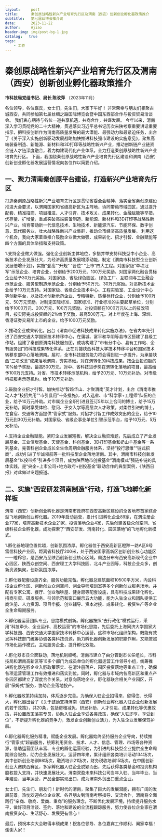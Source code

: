 ```yaml
---
layout:     post
title:      秦创原战略性新兴产业培育先行区及渭南（西安）创新创业孵化器政策推介
subtitle:   第七届丝博会推介词
date:       2023-11-22
author:     Ajiao
header-img: img/post-bg-1.jpg
catalog:   true
tags:
    - 工作
---
```


# 秦创原战略性新兴产业培育先行区及渭南（西安）创新创业孵化器政策推介

**市科技局党组书记、局长  陈改萍**
（2023年11月）

各位领导，各位嘉宾，女士们，先生们，大家下午好！
非常荣幸与朋友们相聚古城西安，共同参加第七届丝绸之路国际博览会暨中国东西部合作与投资贸易洽谈会。
我们衷心期待与各位一道共享机遇，共商合作，共谋发展。
今年以来，渭南深入学习贯彻党的二十大精神，贯通落实习近平总书记历次来陕考察重要讲话重要指示，把科技创新作为渭南高质量发展的最大潜能、最强动力和最紧迫任务，出台了《关于深入实施创新驱动发展战略加快推进科技强市建设的实施意见》，聚焦高端装备制造、新能源、新材料和3D打印等战略性新兴产业，推动创新链产业链资金链人才链深度融合，着力构建现代化产业体系，全力打造秦创原战略性新兴产业培育先行区。
下面，我围绕秦创原战略性新兴产业培育先行区建设和渭南（西安）创新创业孵化器发展运营情况向各位作以简要介绍。
## 一、聚力渭南秦创原平台建设，打造新兴产业培育先行区
打造秦创原战略性新兴产业培育先行区是贯彻省委全会精神，落实全省秦创原建设推进大会要求，以渭南国家和省级高新区为主阵地，协同带动市域园区，通过提升配套、精准招商、项目推进、人才引育、技术攻关、成果转化、金融赋能等举措，优存量、扩增量，重点突破高端装备制造、新能源、新材料和3D打印等战略性新兴产业，培育带动新一代信息技术、生物技术、新能源汽车、节能环保、数字创意、现代服务业，壮大战略性新兴产业集群，推动全市经济高质量发展。
利用这个机会，我向大家着重推介鼓励企业做大做强、成果转化、招才引智、金融赋能等四个方面的具体举措和支持政策。

1.支持企业做大做强。强化企业创新主体地位，多措并举支持科技型中小企业、高新技术企业发展壮大，为经济高质量发展增添动能，制定《渭南市科技型企业创新发展倍增计划》，实施“登高”“升规” “晋位” “上市”四大工程。对国家级“单项冠军”示范企业、培育企业，分别给予200万元、100万元奖励。对国家两化融合贯标企业给予30万元奖励。对国家级、省级绿色园区、绿色工厂、互联网与工业融合示范企业、服务型制造示范企业，分别给予50万元、30万元奖励。对高新技术企业给予10万元支持。对国家级、省级企业技术中心、工程实验室、工业设计中心等创新平台，以及技术创新示范企业、专精特新、质量标杆企业，分别给予100万元、50万元奖励。对制定国际标准、国家标准、行业标准的主要起草单位，分别给予1000万元、200万元、100万元奖励。对投资额在1000万元以上的技改项目，按实际完成投资额的2%给予奖励，最高500万元。对上年度在上海、深圳、香港证劵交易所上市的企业，给予1000万元奖励。

2.推动企业成果转化。出台《渭南市促进科技成果转化实施办法》，在省内率先引进了西安交通大学国家技术转移中心，在蒲城、富平和华阴等县市区搭建了县级工作站，组建了秦创原渭南科技服务团，成功构建了“市有分中心、县有工作站、企有服务团”的科技成果转化体系，正在对接陕西科技大学技术转移平台和国家技术转移东部中心落地渭南。届时，全市科技服务能力将会得到进一步提升，为承接陕西“三项改革”成果落地渭南，夯实基础。对在渭转化的科技成果，按企业投资额的10%给予奖励，最高500万元。对中、省科技进步奖在渭转化落地的项目，最高给予100万元支持。对省、市技术转移示范机构，给予20万元、10万元补助。对市级科技服务示范机构，给予10万元补助。

3.鼓励企业招才引智。加快推动“智趋华山、才聚渭南”英才计划，出台《渭南市推动人才“校招共用”“市引县用”十条措施》，对入选省、市“科学家+工程师”队伍的企业，给予10万元补助。对市属企业全职引进且签订5年以上合同的博士，给予15万元补助，同时享受体检、慰问、子女入学等高层次人才政策。对柔性引进的博士，在食宿、交通等方面提供“管家式”服务。对招才引智工作成效突出的企业，给予10万元到30万元补助。对国家级、省级企事业单位引智示范平台，给予10万元、5万元补助。

4.支持企业金融赋能。紧盯企业发展短板，解决企业融资难题，先后成立了产业发展基金、工业倍增基金、天使基金、科创基金、3D打印基金和奶山羊基金等一系列基金，完善科创企业成长全生命周期金融服务体系，坚持“投行思维”“链式招商”，成功引进了华诚领航等一批科技型企业落地渭南。其中，渭南市科技创新发展基金“以投带招”引进多个项目，成为陕西地市创投基金“渭南模式”强链补链的具体实践，是“央企+上市公司+地方政府+创投基金”联动合作的典型案例，《陕西日报》对此做过专题报道。

## 二、实施“西安研发渭南制造”行动，打造飞地孵化新样板
渭南（西安）创新创业孵化器是渭南市政府在西安高新区建设的全省地市首家综合型飞地创新创业孵化器。2019年启动运营，累计引进孵化企业89家，在渭注册企业77家，培育高新技术企业21家，投资落地企业4家，先后创建省级众创空间、省级科技企业孵化器，成功探索了“西安研发、渭南转化、园区落地”的飞地孵化新模式。

1.孵化器地理位置优越，创新氛围浓厚。孵化器位于西安高新区瞪羚一路A区8号雷信科技产业园，距离省科技厅200米，处于西安国家高新区创新创业核心功能区——瞪羚谷，是西安乃至陕西创新创业核心区域。周边分布有西安高新现代企业中心园区、陕西众创空间、西安理工大学科技园、北斗产业园等，科技企业众多，创新资源集聚，创新氛围浓厚。

2.孵化器配套设施齐全，服务功能完备。孵化器总建筑面积10500平方米，内设科技企业孵化区、创新创业众创空间、创业导师培训室等多个创新创业服务场地，并配有专家公寓、餐厅、创业咖啡屋、健身房等配套设施，具有科技成果转化孵化、招商引资、研发服务、引领示范和窗口展示五大功能，能为入驻企业和团队提供工商注册、人力资源、项目申报、创业辅导、资本对接、成果转化、投资生产等企业全生命周期服务。

3.孵化器运营团队专业，思路模式创新。孵化器按照“去行政化”模式运行，采用“科技牵头、企业运作、高校运营”的市场化思路，先后委托上海同济大学国家大学科技园、西安交通大学国家技术转移中心运营。这种市场化组织架构，既能有效发挥科技部门统筹协调各类科技资源，助力孵化器创新发展的职能作用，又能按照市场化运作模式，主动服务企业，提升孵化效能。

4.孵化器市县全面联动，落地机制顺畅。渭南市建立了由分管副市长任组长，市科技局和渭南高新区等10多个部门为成员单位的孵化器运营工作领导小组，统筹推进孵化器在孵企业入孵政策落实、在渭注册落户、园区投资落地等重点工作，确保各项运营管理工作有效推进和落实到位。同时，孵化器与市域内各高新区和重点产业园区都建立了深度合作关系。对意向落地企业，孵化器联合相关产业园区，开展“保姆式”服务，协助企业落地投产。

5.孵化器政策持续加持，体系逐步完善。为确保入驻企业招得来、留得住、长得大，孵化器出台了《关于鼓励支持渭南（西安）创新创业孵化器入驻企业创新发展的若干政策》，共20条，包括房租减免、研发补助、人才引进、成果转化等优惠政策，并设置政策落实专员，协助入驻企业享受各类政策，确保“入驻即享，享受到位”，不断提升孵化器的竞争力，激发企业创新创业活力，为入驻企业发展保驾护航。

6.孵化器孵化服务精准，赋能企业发展。孵化器始终坚持服务企业导向，持续推行“管家式”超前服务，统筹利用资金、技术、人才、信息、管理、市场等各种资源，借助运营团队丰富、专业的孵化运营经验，为引进的科技型企业提供全生命周期综合服务，助力企业发展壮大。运营四年来，累计组织各类培训活动134场次，其中创新创业培训98场次，融资培训21场次，财务税收培训15场次。在中国创新创业大赛陕西赛区，多家孵化器入驻企业脱颖而出，先后获得各类基金和投资机构股权投入支持，并快速发展壮大。渭南双盈未来科技公司当年入驻、当年毕业、当年建设、当年运营，产品全部实现出口，成为渭南外贸出口重点企业。

女士们、先生们、朋友们！新时代的渭南，聚集了巨大的发展潜能，拥有广阔的发展前景。热忱欢迎各位企业家、各界朋友到渭南考察指导、交流合作，渭南将全面践行“亲商、敬商、爱商、重商”的服务理念，不断优化发展环境，持续提升服务水平，做好项目洽谈、签约、落地和建设的全流程跟踪服务，努力使各位企业家在渭南投资安心、生活舒心、发展更有信心！

最后，预祝本次大会取得丰硕成果！祝各位领导、各位嘉宾工作顺利、阖家幸福！谢谢大家！
